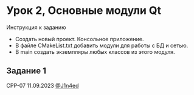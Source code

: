 # Урок 2, Основные модули Qt

Инструкция к заданию


- Создать новый проект. Консольное приложение.
- В файле CMakeList.txt добавить модули для работы с БД и сетью.
- В main создать экземпляры любых классов из этого модуля.

## Задание 1

CPP-07
11.09.2023
[@J1n4ed](https://github.com/J1n4ed)
